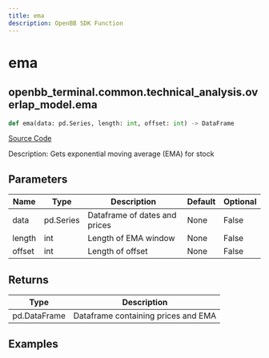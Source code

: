```yaml
---
title: ema
description: OpenBB SDK Function
---
```


# ema

## openbb_terminal.common.technical_analysis.overlap_model.ema

```python title='openbb_terminal/common/technical_analysis/overlap_model.py'
def ema(data: pd.Series, length: int, offset: int) -> DataFrame
```
[Source Code](https://github.com/OpenBB-finance/OpenBBTerminal/tree/main/openbb_terminal/common/technical_analysis/overlap_model.py#L19)

Description: Gets exponential moving average (EMA) for stock

## Parameters

| Name | Type | Description | Default | Optional |
| ---- | ---- | ----------- | ------- | -------- |
| data | pd.Series | Dataframe of dates and prices | None | False |
| length | int | Length of EMA window | None | False |
| offset | int | Length of offset | None | False |

## Returns

| Type | Description |
| ---- | ----------- |
| pd.DataFrame | Dataframe containing prices and EMA |

## Examples

